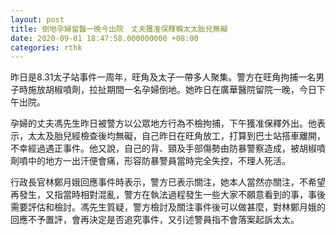 ```yaml
---
layout: post
title: 倒地孕婦留醫一晚今出院　丈夫獲准保釋稱太太胎兒無礙
date: 2020-09-01 18:47:58.000000000 +08:00
categories: rthk
---
```


昨日是8.31太子站事件一周年，旺角及太子一帶多人聚集。警方在旺角拘捕一名男子時施放胡椒噴劑，拉扯期間一名孕婦倒地。她昨日在廣華醫院留院一晚，今日下午出院。

孕婦的丈夫馮先生昨日被警方以公眾地方行為不檢拘捕，下午獲准保釋外出。他表示，太太及胎兒經檢查後均無礙，自己昨日在旺角放工，打算到巴士站搭車離開，不幸經過遇正事件。他又說，自己的背、頸及手部傷勢由防暴警察造成，被胡椒噴劑噴中的地方一出汗便會痛，形容防暴警員當時完全失控，不理人死活。

行政長官林鄭月娥回應事件時表示，警方已表示關注，她本人當然亦關注，不希望再發生，又指當時相對混亂，警方在執法過程發生一些大家不願意看到的事，事後需要評估和檢討。馮先生質疑，警方檢討及關注事件後可以做甚麼，對林鄭月娥的回應不予置評，會再決定是否追究事件，又引述警員指不會落案起訴太太。
